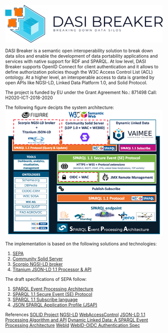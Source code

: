 ![Logo](imgs/dasi_breaker_full.png)

DASI Breaker is a semantic open interoperability solution to break down data silos and enable the development of data portability applications and services with native support for RDF and SPARQL. At low level, DASI Breaker supports OpenID Connect for client authentication and it allows to define authorization policies though the W3C Access Control List (ACL) ontology. At a higher level, an interoperable access to data is granted by open APIs like NGSI-LD, Linked Data Platform 1.0, and Solid Protocol.

The project is funded by EU under the Grant Agreement No.: 871498 Call: H2020-ICT-2018-2020

The following figure decipts the system architecture:
![Architecture](imgs/Dasi-Breaker-architecture.png)

The implementation is based on the following solutions and technologies:
1. [SEPA](https://github.com/arces-wot/SEPA)
2. [Community Solid Server](https://github.com/solid/community-server)
3. [Scorpio NGSI-LD broker](https://github.com/ScorpioBroker/ScorpioBroker)
4. [Titanium JSON-LD 1.1 Processor & API](https://github.com/filip26/titanium-json-ld)

The draft specifications of SEPA follow:
1. [SPARQL Event Processing Architecture](http://mml.arces.unibo.it/TR/sepa.html)
2. [SPARQL 1.1 Secure Event (SE) Protocol](http://mml.arces.unibo.it/TR/sparql11-se-protocol.html)
3. [SPARQL 1.1 Subscribe language](http://mml.arces.unibo.it/TR/sparql11-subscribe.html)
4. [JSON SPARQL Application Profile (JSAP)](http://mml.arces.unibo.it/TR/jsap.html)

References
[SOLID Project](https://solidproject.org/)
[NGSI-LD](https://www.etsi.org/deliver/etsi_gs/CIM/001_099/009/01.01.01_60/gs_CIM009v010101p.pdf)
[WebAccessControl](https://solid.github.io/web-access-control-spec/)
[JSON-LD 1.1 Processing Algorithm and API](https://www.w3.org/TR/json-ld11-api/)
[Dynamic Linked Data: A SPARQL Event Processing Architecture](https://www.mdpi.com/284396)
[WebId](https://dvcs.w3.org/hg/WebID/raw-file/tip/spec/identity-respec.html)
[WebID-OIDC Authentication Spec](https://github.com/solid/webid-oidc-spec)
